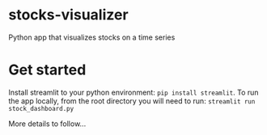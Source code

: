 # stocks-visualizer
Python app that visualizes stocks on a time series

# Get started
Install streamlit to your python environment:
```pip install streamlit```.
To run the app locally, from the root directory you will need to run:
```streamlit run stock_dashboard.py```

More details to follow...
